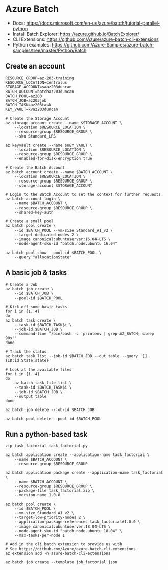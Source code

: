 # Azure Batch

- Docs: https://docs.microsoft.com/en-us/azure/batch/tutorial-parallel-python
- Install Batch Explorer: https://azure.github.io/BatchExplorer/
- CLI Extensions: https://github.com/Azure/azure-batch-cli-extensions
- Python examples: https://github.com/Azure-Samples/azure-batch-samples/tree/master/Python/Batch

## Create an account

    RESOURCE_GROUP=az-203-training
    RESOURCE_LOCATION=centralus
    STORAGE_ACCOUNT=saaz203duncan
    BATCH_ACCOUNT=batchaz203duncan
    BATCH_POOL=az203
    BATCH_JOB=az203job
    BATCH_TASK=az203task
    KEY_VAULT=kvaz203duncan

    # Create the Storage Account
    az storage account create --name $STORAGE_ACCOUNT \
        --location $RESOURCE_LOCATION \
        --resource-group $RESOURCE_GROUP \
        --sku Standard_LRS

    az keyvault create --name $KEY_VAULT \
        --location $RESOURCE_LOCATION \
        --resource-group $RESOURCE_GROUP \
        --enabled-for-disk-encryption true

    # Create the Batch Account
    az batch account create --name $BATCH_ACCOUNT \
        --location $RESOURCE_LOCATION \
        --resource-group $RESOURCE_GROUP \
        --storage-account $STORAGE_ACCOUNT

    # Login to the Batch Account to set the context for further requests
    az batch account login \
        --name $BATCH_ACCOUNT \
        --resource-group $RESOURCE_GROUP \
        --shared-key-auth

    # Create a small pool
    az batch pool create \
        --id $BATCH_POOL --vm-size Standard_A1_v2 \
        --target-dedicated-nodes 2 \
        --image canonical:ubuntuserver:16.04-LTS \
        --node-agent-sku-id "batch.node.ubuntu 16.04"

    az batch pool show --pool-id $BATCH_POOL \
        --query "allocationState"

## A basic job & tasks

    # Create a Job
    az batch job create \
        --id $BATCH_JOB \
        --pool-id $BATCH_POOL

    # Kick off some basic tasks
    for i in {1..4}
    do
    az batch task create \
        --task-id $BATCH_TASK$i \
        --job-id $BATCH_JOB \
        --command-line "/bin/bash -c 'printenv | grep AZ_BATCH; sleep 90s'"
    done

    # Track the status
    az batch task list --job-id $BATCH_JOB --out table --query '[].{ID:id,State:state}'

    # Look at the available files
    for i in {1..4}
    do
        az batch task file list \
        --task-id $BATCH_TASK$i \
        --job-id $BATCH_JOB \
        --output table
    done

    az batch job delete --job-id $BATCH_JOB

    az batch pool delete --pool-id $BATCH_POOL


## Run a python-based task

    zip task_factorial task_factorial.py

    az batch application create --application-name task_factorial \
        --name $BATCH_ACCOUNT \
        --resource-group $RESOURCE_GROUP

    az batch application package create --application-name task_factorial \
        --name $BATCH_ACCOUNT \
        --resource-group $RESOURCE_GROUP \
        --package-file task_factorial.zip \
        --version-name 1.0.0

    az batch pool create \
        --id $BATCH_POOL \
        --vm-size Standard_A1_v2 \
        --target-low-priority-nodes 2 \
        --application-package-references task_factorial#1.0.0 \
        --image canonical:ubuntuserver:18.04-LTS \
        --node-agent-sku-id "batch.node.ubuntu 18.04" \
        --max-tasks-per-node 1

    # Add in the cli batch extension to provide us with
    # See https://github.com/Azure/azure-batch-cli-extensions
    az extension add -n azure-batch-cli-extensions

    az batch job create --template job_factorial.json
